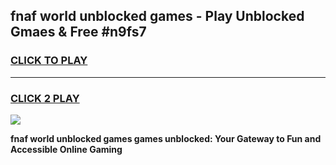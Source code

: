 
## fnaf world unblocked games - Play Unblocked Gmaes & Free #n9fs7
<h3>
<a href="https://news.freeplayer.one?title=fnaf_world_unblocked_games&ref=03M">CLICK TO PLAY</a></h3>
<hr>

<h3>
<a href="https://news.freeplayer.one?title=fnaf_world_unblocked_games&ref=03M">CLICK 2 PLAY</a>
  
</h3>

<a href="https://news.freeplayer.one?title=fnaf_world_unblocked_games&ref=03M"><img src="https://clearcache.store/games.png"></a>


**fnaf world unblocked games games unblocked: Your Gateway to Fun and Accessible Online Gaming**
